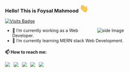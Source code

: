   ### Hello! This is Foysal Mahmood <img src="https://github.com/mahmoodfoysal/mahmoodfoysal/blob/main/assets/Hi.gif" width="29px"> 
  [![Visits Badge](https://badges.pufler.dev/visits/mahmoodfoysal/mahmoodfoysal)](https://badges.pufler.dev/visits/mahmoodfoysal/mahmoodfoysal)
  
<img src="https://github.com/sciencepal/sciencepal/blob/master/assets/life_balance.gif" alt="side Image" align="right" width="200" height="auto" />
  
  - 🔭 I’m currently working as a Web Developer.
  - 🌱 I’m currently learning MERN stack Web Development.
  
  #### 📫 How to reach me:
  
[<img src="https://img.icons8.com/color/48/000000/twitter.png" width="3.5%"/>](https://twitter.com/mahmoodfoysal/)  &nbsp; [<img src="https://img.icons8.com/color/48/000000/linkedin.png" width="3.5%"/>](https://www.linkedin.com/in/foysalmahmood/)  &nbsp; [<img src="https://img.icons8.com/fluent/48/000000/facebook-new.png" width="3.5%"/>](https://www.facebook.com/foysal.mahmood1/)  &nbsp; [<img src="https://img.icons8.com/fluent/48/000000/instagram-new.png" width="3.5%"/>](https://www.instagram.com/foysalmahmood33/)  &nbsp; <a href="mailto:foysalcse033@gmail.com"> <img src="https://img.icons8.com/fluent/48/000000/gmail.png" width="3.5%"/>
